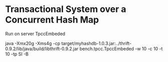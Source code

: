# Transactional System over a Concurrent Hash Map

Run on server TpccEmbeded

java -Xmx20g -Xms4g -cp target/myhashdb-1.0.3.jar:../thrift-0.9.2/lib/java/build/libthrift-0.9.2.jar  bench.tpcc.TpccEmbeded -w 10 -c 10 -t 10 -tp SI -B